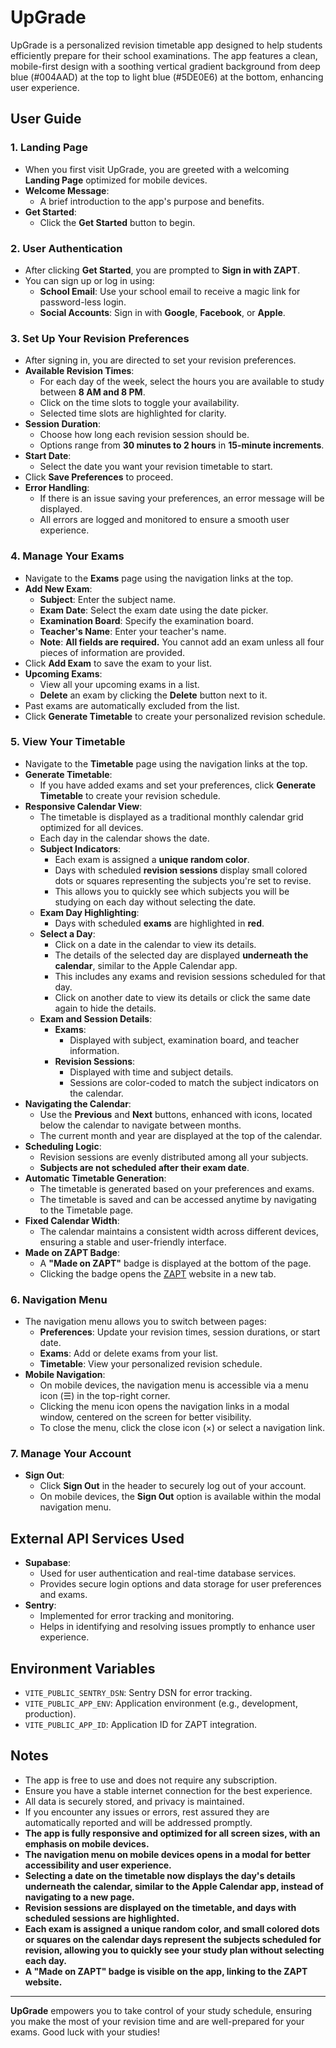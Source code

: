 # UpGrade

UpGrade is a personalized revision timetable app designed to help students efficiently prepare for their school examinations. The app features a clean, mobile-first design with a soothing vertical gradient background from deep blue (#004AAD) at the top to light blue (#5DE0E6) at the bottom, enhancing user experience.

## User Guide

### 1. **Landing Page**

- When you first visit UpGrade, you are greeted with a welcoming **Landing Page** optimized for mobile devices.
- **Welcome Message**:
  - A brief introduction to the app's purpose and benefits.
- **Get Started**:
  - Click the **Get Started** button to begin.

### 2. **User Authentication**

- After clicking **Get Started**, you are prompted to **Sign in with ZAPT**.
- You can sign up or log in using:
  - **School Email**: Use your school email to receive a magic link for password-less login.
  - **Social Accounts**: Sign in with **Google**, **Facebook**, or **Apple**.

### 3. **Set Up Your Revision Preferences**

- After signing in, you are directed to set your revision preferences.
- **Available Revision Times**:
  - For each day of the week, select the hours you are available to study between **8 AM and 8 PM**.
  - Click on the time slots to toggle your availability.
  - Selected time slots are highlighted for clarity.
- **Session Duration**:
  - Choose how long each revision session should be.
  - Options range from **30 minutes to 2 hours** in **15-minute increments**.
- **Start Date**:
  - Select the date you want your revision timetable to start.
- Click **Save Preferences** to proceed.
- **Error Handling**:
  - If there is an issue saving your preferences, an error message will be displayed.
  - All errors are logged and monitored to ensure a smooth user experience.

### 4. **Manage Your Exams**

- Navigate to the **Exams** page using the navigation links at the top.
- **Add New Exam**:
  - **Subject**: Enter the subject name.
  - **Exam Date**: Select the exam date using the date picker.
  - **Examination Board**: Specify the examination board.
  - **Teacher's Name**: Enter your teacher's name.
  - **Note**: **All fields are required.** You cannot add an exam unless all four pieces of information are provided.
- Click **Add Exam** to save the exam to your list.
- **Upcoming Exams**:
  - View all your upcoming exams in a list.
  - **Delete** an exam by clicking the **Delete** button next to it.
- Past exams are automatically excluded from the list.
- Click **Generate Timetable** to create your personalized revision schedule.

### 5. **View Your Timetable**

- Navigate to the **Timetable** page using the navigation links at the top.
- **Generate Timetable**:
  - If you have added exams and set your preferences, click **Generate Timetable** to create your revision schedule.
- **Responsive Calendar View**:
  - The timetable is displayed as a traditional monthly calendar grid optimized for all devices.
  - Each day in the calendar shows the date.
  - **Subject Indicators**:
    - Each exam is assigned a **unique random color**.
    - Days with scheduled **revision sessions** display small colored dots or squares representing the subjects you're set to revise.
    - This allows you to quickly see which subjects you will be studying on each day without selecting the date.
  - **Exam Day Highlighting**:
    - Days with scheduled **exams** are highlighted in **red**.
  - **Select a Day**:
    - Click on a date in the calendar to view its details.
    - The details of the selected day are displayed **underneath the calendar**, similar to the Apple Calendar app.
    - This includes any exams and revision sessions scheduled for that day.
    - Click on another date to view its details or click the same date again to hide the details.
  - **Exam and Session Details**:
    - **Exams**:
      - Displayed with subject, examination board, and teacher information.
    - **Revision Sessions**:
      - Displayed with time and subject details.
      - Sessions are color-coded to match the subject indicators on the calendar.
- **Navigating the Calendar**:
  - Use the **Previous** and **Next** buttons, enhanced with icons, located below the calendar to navigate between months.
  - The current month and year are displayed at the top of the calendar.
- **Scheduling Logic**:
  - Revision sessions are evenly distributed among all your subjects.
  - **Subjects are not scheduled after their exam date**.
- **Automatic Timetable Generation**:
  - The timetable is generated based on your preferences and exams.
  - The timetable is saved and can be accessed anytime by navigating to the Timetable page.
- **Fixed Calendar Width**:
  - The calendar maintains a consistent width across different devices, ensuring a stable and user-friendly interface.
- **Made on ZAPT Badge**:
  - A **"Made on ZAPT"** badge is displayed at the bottom of the page.
  - Clicking the badge opens the [ZAPT](https://www.zapt.ai) website in a new tab.

### 6. **Navigation Menu**

- The navigation menu allows you to switch between pages:
  - **Preferences**: Update your revision times, session durations, or start date.
  - **Exams**: Add or delete exams from your list.
  - **Timetable**: View your personalized revision schedule.
- **Mobile Navigation**:
  - On mobile devices, the navigation menu is accessible via a menu icon (☰) in the top-right corner.
  - Clicking the menu icon opens the navigation links in a modal window, centered on the screen for better visibility.
  - To close the menu, click the close icon (×) or select a navigation link.

### 7. **Manage Your Account**

- **Sign Out**:
  - Click **Sign Out** in the header to securely log out of your account.
  - On mobile devices, the **Sign Out** option is available within the modal navigation menu.

## External API Services Used

- **Supabase**:
  - Used for user authentication and real-time database services.
  - Provides secure login options and data storage for user preferences and exams.
- **Sentry**:
  - Implemented for error tracking and monitoring.
  - Helps in identifying and resolving issues promptly to enhance user experience.

## Environment Variables

- `VITE_PUBLIC_SENTRY_DSN`: Sentry DSN for error tracking.
- `VITE_PUBLIC_APP_ENV`: Application environment (e.g., development, production).
- `VITE_PUBLIC_APP_ID`: Application ID for ZAPT integration.

## Notes

- The app is free to use and does not require any subscription.
- Ensure you have a stable internet connection for the best experience.
- All data is securely stored, and privacy is maintained.
- If you encounter any issues or errors, rest assured they are automatically reported and will be addressed promptly.
- **The app is fully responsive and optimized for all screen sizes, with an emphasis on mobile devices.**
- **The navigation menu on mobile devices opens in a modal for better accessibility and user experience.**
- **Selecting a date on the timetable now displays the day's details underneath the calendar, similar to the Apple Calendar app, instead of navigating to a new page.**
- **Revision sessions are displayed on the timetable, and days with scheduled sessions are highlighted.**
- **Each exam is assigned a unique random color, and small colored dots or squares on the calendar days represent the subjects scheduled for revision, allowing you to quickly see your study plan without selecting each day.**
- **A "Made on ZAPT" badge is visible on the app, linking to the ZAPT website.**

---

**UpGrade** empowers you to take control of your study schedule, ensuring you make the most of your revision time and are well-prepared for your exams. Good luck with your studies!